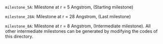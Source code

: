 ```milestone_5A```: Milestone at r = 5 Angstrom, (Starting milestone)

```milestone_28A```: Milestone at r = 28 Angstrom, (Last milestone)

```milestone_8A```: Milestone at r = 8 Angstrom, (Intermediate milestone). All other intermediate milestones can be generated by modifying the codes of this directory.
